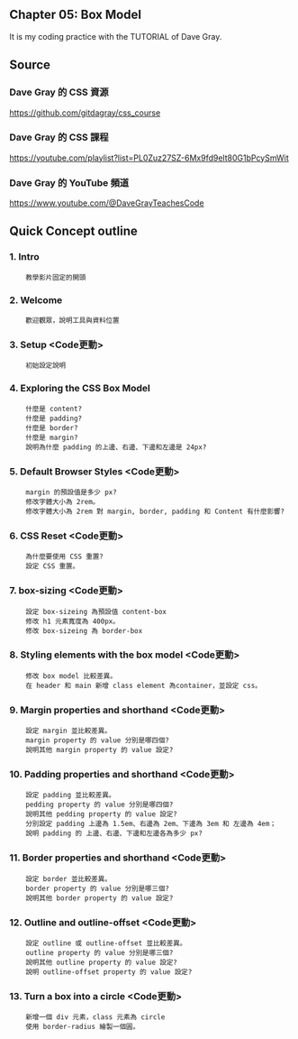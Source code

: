 ## Chapter 05: Box Model
It is my coding practice with the TUTORIAL of Dave Gray. 

## Source
### Dave Gray 的 CSS 資源
https://github.com/gitdagray/css_course

### Dave Gray 的 CSS 課程
https://youtube.com/playlist?list=PL0Zuz27SZ-6Mx9fd9elt80G1bPcySmWit

### Dave Gray 的 YouTube 頻道
https://www.youtube.com/@DaveGrayTeachesCode

## Quick Concept outline
###  1. Intro
        教學影片固定的開頭

###  2. Welcome
        歡迎觀眾，說明工具與資料位置

###  3. Setup <Code更動>
        初始設定說明

###  4. Exploring the CSS Box Model
        什麼是 content?
        什麼是 padding?
        什麼是 border?
        什麼是 margin?
        說明為什麼 padding 的上邊、右邊、下邊和左邊是 24px?

###  5. Default Browser Styles <Code更動>
        margin 的預設值是多少 px?
        修改字體大小為 2rem。
        修改字體大小為 2rem 對 margin, border, padding 和 Content 有什麼影響?

###  6. CSS Reset <Code更動>
        為什麼要使用 CSS 重置?
        設定 CSS 重置。

###  7. box-sizing <Code更動>
        設定 box-sizeing 為預設值 content-box
        修改 h1 元素寬度為 400px。
        修改 box-sizeing 為 border-box

###  8. Styling elements with the box model <Code更動>
        修改 box model 比較差異。
        在 header 和 main 新增 class element 為container，並設定 css。

###  9. Margin properties and shorthand <Code更動>
        設定 margin 並比較差異。
        margin property 的 value 分別是哪四個?
        說明其他 margin property 的 value 設定?

### 10. Padding properties and shorthand <Code更動>
        設定 padding 並比較差異。
        pedding property 的 value 分別是哪四個?
        說明其他 pedding property 的 value 設定?
        分別設定 padding 上邊為 1.5em、右邊為 2em、下邊為 3em 和 左邊為 4em；
        說明 padding 的 上邊、右邊、下邊和左邊各為多少 px?

### 11. Border properties and shorthand <Code更動>
        設定 border 並比較差異。
        border property 的 value 分別是哪三個?
        說明其他 border property 的 value 設定?

### 12. Outline and outline-offset <Code更動>
        設定 outline 或 outline-offset 並比較差異。
        outline property 的 value 分別是哪三個?
        說明其他 outline property 的 value 設定?
        說明 outline-offset property 的 value 設定?
        
### 13. Turn a box into a circle <Code更動>
        新增一個 div 元素，class 元素為 circle
        使用 border-radius 繪製一個圓。    
